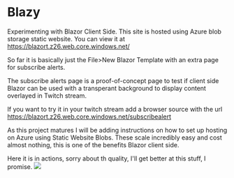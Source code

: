 # Blazy
Experimenting with Blazor Client Side. This site is hosted using Azure blob storage static website. You can view it at https://blazort.z26.web.core.windows.net/

So far it is basically just the File>New Blazor Template with an extra page for subscribe alerts.

The subscribe alerts page is a proof-of-concept page to test if client side Blazor can be used with a transperant background to display content overlayed in Twitch stream.

If you want to try it in your twitch stream add a browser source with the url https://blazort.z26.web.core.windows.net/subscribealert

As this project matures I will be adding instructions on how to set up hosting on Azure using Static Website Blobs. These scale incredibly easy and cost almost nothing, this is one of the benefits Blazor client side.

Here it is in actions, sorry about th quality, I'll get better at this stuff, I promise.
![](https://github.com/lachlanwgordon/Blazy/blob/master/ScreenRecording2019-07-15at9.gif)
